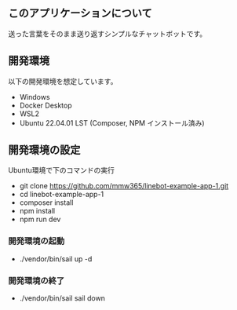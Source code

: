 ## このアプリケーションについて

送った言葉をそのまま送り返すシンプルなチャットボットです。

## 開発環境

以下の開発環境を想定しています。
- Windows
- Docker Desktop
- WSL2
- Ubuntu 22.04.01 LST (Composer, NPM インストール済み)

## 開発環境の設定

Ubuntu環境で下のコマンドの実行
- git clone https://github.com/mmw365/linebot-example-app-1.git
- cd linebot-example-app-1
- composer install
- npm install
- npm run dev

### 開発環境の起動
- ./vendor/bin/sail up -d

### 開発環境の終了
- ./vendor/bin/sail sail down
